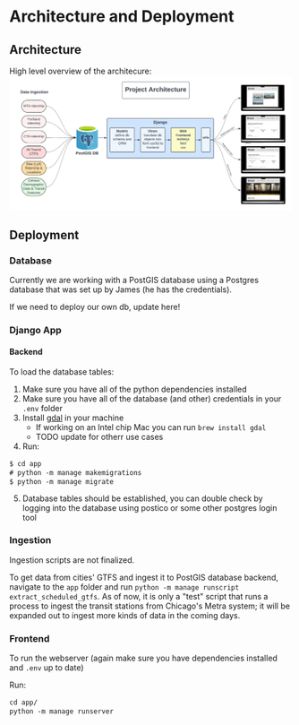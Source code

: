 # Architecture and Deployment

## Architecture
High level overview of the architecure:
![diagram](./images/architecture_diagram.png)

## Deployment

### Database
Currently we are working with a PostGIS database using a Postgres database that was set up by James (he has the credentials). 

If we need to deploy our own db, update here!

### Django App
#### Backend

To load the database tables:
1. Make sure you have all of the python dependencies installed
2. Make sure you have all of the database (and other) credentials in your `.env` folder
3. Install [gdal](https://gdal.org/index.html) in your machine
    - If working on an Intel chip Mac you can run `brew install gdal`
    - TODO update for otherr use cases
4. Run:
```
$ cd app
# python -m manage makemigrations
$ python -m manage migrate
```
5. Database tables should be established, you can double check by logging into the database using postico or some other postgres login tool

### Ingestion
Ingestion scripts are not finalized.

To get data from cities' GTFS and ingest it to PostGIS database backend, navigate to the
`app` folder and run `python -m manage runscript extract_scheduled_gtfs`.
As of now, it is only a "test" script that runs a process to ingest the transit
stations from Chicago's Metra system; it will be expanded out to ingest more kinds
of data in the coming days.

### Frontend
To run the webserver (again make sure you have dependencies installed and `.env` up to date)

Run:
```
cd app/
python -m manage runserver
```